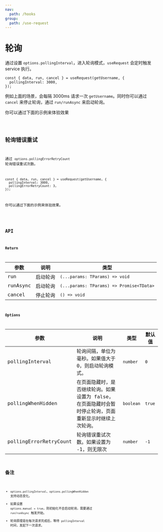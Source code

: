```yaml
---
nav:
  path: /hooks
group:
  path: /use-request
---
```


# 轮询

通过设置 `options.pollingInterval`，进入轮询模式，`useRequest` 会定时触发 service 执行。

```tsx | pure
const { data, run, cancel } = useRequest(getUsername, {
  pollingInterval: 3000,
});
```

例如上面的场景，会每隔 3000ms 请求一次 `getUsername`。同时你可以通过 `cancel` 来停止轮询，通过 `run/runAsync` 来启动轮询。

你可以通过下面的示例来体验效果

<code src="./demo/polling.tsx" />

## 轮询错误重试
通过 `options.pollingErrorRetryCount` 轮询错误重试次数。

```tsx | pure
const { data, run, cancel } = useRequest(getUsername, {
  pollingInterval: 3000,
  pollingErrorRetryCount: 3,
});
```

你可以通过下面的示例来体验效果。

<code src="./demo/pollingError.tsx" />

## API

### Return

| 参数     | 说明     | 类型                                     |
|----------|----------|------------------------------------------|
| run      | 启动轮询 | `(...params: TParams) => void`           |
| runAsync | 启动轮询 | `(...params: TParams) => Promise<TData>` |
| cancel   | 停止轮询 | `() => void`                             |

### Options

| 参数              | 说明                                                                                                   | 类型      | 默认值 |
|-------------------|--------------------------------------------------------------------------------------------------------|-----------|--------|
| pollingInterval   | 轮询间隔，单位为毫秒。如果值大于 0，则启动轮询模式。                                                   | `number`  | `0`    |
| pollingWhenHidden | 在页面隐藏时，是否继续轮询。如果设置为 false，在页面隐藏时会暂时停止轮询，页面重新显示时继续上次轮询。 | `boolean` | `true` |
| pollingErrorRetryCount | 轮询错误重试次数。如果设置为 -1，则无限次 | `number` | `-1` |
## 备注

* `options.pollingInterval`、`options.pollingWhenHidden` 支持动态变化。
* 如果设置 `options.manual = true`，则初始化不会启动轮询，需要通过 `run/runAsync` 触发开始。
* 轮询原理是在每次请求完成后，等待 `pollingInterval` 时间，发起下一次请求。
